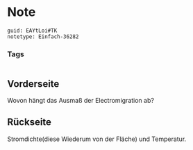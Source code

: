 # Note
```
guid: EAYtLoi#TK
notetype: Einfach-36282
```

### Tags
```
```

## Vorderseite
Wovon hängt das Ausmaß der Electromigration ab?

## Rückseite
Stromdichte(diese Wiederum von der Fläche) und Temperatur.
